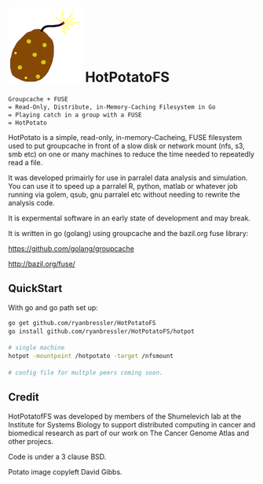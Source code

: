 ![Potato](potatosmall.png "potato image copyleft David Gibbs")     HotPotatoFS 
===========

```
Groupcache + FUSE 
= Read-Only, Distribute, in-Memory-Caching Filesystem in Go
= Playing catch in a group with a FUSE
= HotPotato
```

HotPotato is a simple, read-only, in-memory-Cacheing, FUSE filesystem used to put groupcache in front 
of a slow disk or network mount (nfs, s3, smb etc) on one or many machines to reduce the time
needed to repeatedly read a file.

It was developed primairly for use in parralel data analysis and simulation. You can use it
to speed up a parralel R, python, matlab or whatever job running via golem, qsub, gnu parralel etc
without needing to rewrite the analysis code.

It is expermental software in an early state of development and may break.

It is written in go (golang) using groupcache and the bazil.org fuse library:

https://github.com/golang/groupcache

http://bazil.org/fuse/


QuickStart 
-----------

With go and go path set up:

```bash
go get github.com/ryanbressler/HotPotatoFS
go install github.com/ryanbressler/HotPotatoFS/hotpot

# single machine
hotpot -mountpoint /hotpotato -target /nfsmount

# config file for multple peers coming soon.

```

Credit
------------

HotPotatofFS was developed by members of the Shumelevich lab at the Institute for Systems Biology to support distributed
computing in cancer and biomedical research as part of our work on The Cancer Genome Atlas and other projecs.

Code is under a 3 clause BSD. 

Potato image copyleft David Gibbs.


